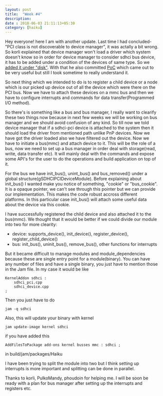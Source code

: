 ```yaml
---
layout: post
title:  "Week #4"
description:
date : 2018-06-03 21:11:13+05:30
category: [haiku]
---
```


Hey everyone! here I am with another update. Last time I had concluded-"PCI class is not discoverable to device manager", it was actally a bit wrong. So korli explained that device manager won't load a driver which system doesn't know so in order for device manager to consider sdhci bus device, it has to
be added under a condition of the devices of same type. So we [added it under "disk"](https://github.com/krish-iyer/haiku/blob/sdhci_mmc_driver/src/system/kernel/device_manager/device_manager.cpp#L1917). With that he also committed [PoC](https://review.haiku-os.org/#/c/haiku/+/276/) which came out to be very useful but still I took sometime to really understand it.

So next thing which we intended to do is to register a child device or a node which is our picked up device out of all the device which were there on the PCI bus. Now we have to attach these devices on a mmc bus and then we have to configure interrupts and commands for data transfer(Programmed I/O method). 

So there's is something like a bus and bus manager, I really want to clearify these two things now because in next few weeks we will be working on bus manager and we should avoid confusion of any kind. So till now we told device manager that if a sdhci-pci device is attached to the system then it should load the driver from mentioned path unlike PnP devices. Now we have got the driver loaded also we have filtered out the device. Now we have to initiate a bus(mmc) and attach device to it. This will be the role of a bus, now we need to set up a bus manager in order deal with storage(read, write, data transfer etc). It will mainly deal with the commands and expose some API's for the user to do the operations and build application on top of it.

For the bus we have init_bus(), unint_bus() and bus_removed() under a global structure(gSDHCIPCIDeviceModule). Before explaining about init_bus() I wanted make you notice of something, "cookie" or "bus_cookie". It is a opaque pointer, we can't see through this pointer but we can provide our implementation. This makes the code robust accross different platforms. In this particular case init_bus() will attach some useful data about the device via this cookie. 

I have successfully registered the child device and also attached it to the bus(mmc). We thought that it would be better if we could divide our module into two for more clearity:

* device: supports_device(), init_device(), register_device(),
	register_child_device()
* bus: init_bus(), uninit_bus(), remove_bus(), other functions for interrupts
	
But it became difficult to manage modules and module_dependencies because these are single entry point for a module(binary). You can have any number of files and have a single binary, you just have to mention those in the Jam file. In my case it would be like
	
	KernelAddon sdhci :
		sdhci_pci.cpp
		sdhci_device.cpp
	;
Then you just have to do 
	
	jam -q sdhci

Also, this will update your binary with kernel 
	
	jam update-image kernel sdhci 

if you have added this
	
	AddFilesToPackage add-ons kernel busses mmc : sdhci ;

in build/jam/packages/Haiku

I have been trying to split the module into two but I think setting up interrupts is more important and splitting can be done in parallel. 

Thanks to korli, PulkoMandy, phoudoin for helping me. I will be soon be ready with a plan for bus manager after setting up the interrupts and registers etc.	
